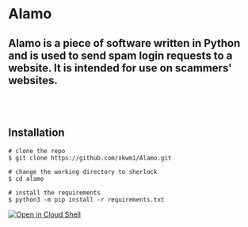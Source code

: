 
# Alamo
## Alamo is a piece of software written in Python and is used to send spam login requests to a website. It is intended for use on scammers' websites.

<br><br>

## Installation

```console
# clone the repo
$ git clone https://github.com/xkwm1/Alamo.git

# change the working directory to sherlock
$ cd alamo

# install the requirements
$ python3 -m pip install -r requirements.txt
```

[![Open in Cloud Shell](https://gstatic.com/cloudssh/images/open-btn.svg)](https://ssh.cloud.google.com/cloudshell/editor?cloudshell_git_repo=https%3A%2F%2Fgithub.com%2Fxkwm1%2FAlamo&cloudshell_git_branch=main)
